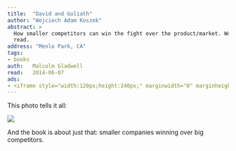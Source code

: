 ```yaml
---
title:	"David and Goliath"
author: "Wojciech Adam Koszek"
abstract: >
  How smaller competitors can win the fight over the product/market. Worth
  read.
address: "Menlo Park, CA"
tags:
- books
auth:	Malcolm Gladwell
read:	2014-06-07
ads:
- <iframe style="width:120px;height:240px;" marginwidth="0" marginheight="0" scrolling="no" frameborder="0" src="//ws-na.amazon-adsystem.com/widgets/q?ServiceVersion=20070822&OneJS=1&Operation=GetAdHtml&MarketPlace=US&source=ss&ref=ss_til&ad_type=product_link&tracking_id=wkoszek-20&marketplace=amazon&region=US&placement=B00BAXFAOW&asins=B00BAXFAOW&linkId=WGLBZTLAH3CVTDHF&show_border=false&link_opens_in_new_window=true&price_color=333333&title_color=C00000&bg_color=FFFFFF"></iframe>
---
```


This photo tells it all:

<img src="http://s7.computerhistory.org/is/image/CHM/500004285-03-01?$re-medium-zoom$" />

And the book is about just that: smaller companies winning over big
competitors.
